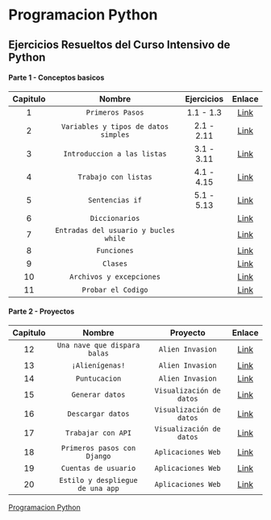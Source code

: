 # Programacion Python
## Ejercicios Resueltos del Curso Intensivo de Python
#### Parte 1 - Conceptos basicos
| Capitulo | Nombre | Ejercicios | Enlace |
| :-------------: |:-------------:| :-------------:| :-------------: |
|1|`Primeros Pasos`|1.1 - 1.3|[Link](https://github.com/CamarenaAI/Programacion-Python/tree/main/Books/Curso%20Intensivo%20de%20Python/Parte%20I%20-%20Conceptos%20Basicos/Capitulo%201%20-%20Primeros%20Pasos/Ejercicios)|
|2|`Variables y tipos de datos simples`|2.1 - 2.11|[Link](https://github.com/CamarenaAI/Programacion-Python/tree/main/Books/Curso%20Intensivo%20de%20Python/Parte%20I%20-%20Conceptos%20Basicos/Capitulo%202%20-%20Variables%20y%20Tipos%20de%20Datos%20Simples/Ejercicios)|
|3|`Introduccion a las listas`|3.1 - 3.11|[Link](https://github.com/CamarenaAI/Programacion-Python/tree/main/Books/Curso%20Intensivo%20de%20Python/Parte%20I%20-%20Conceptos%20Basicos/Capitulo%203%20-%20Introduccion%20a%20las%20Listas/Ejercicios)|
|4|`Trabajo con listas`|4.1 - 4.15|[Link](https://github.com/CamarenaAI/Programacion-Python/tree/main/Books/Curso%20Intensivo%20de%20Python/Parte%20I%20-%20Conceptos%20Basicos/Capitulo%204%20-%20Trabajo%20con%20Listas/Ejercicios)|
|5|`Sentencias if`|5.1 - 5.13|[Link](https://github.com/CamarenaAI/Programacion-Python/tree/main/Books/Curso%20Intensivo%20de%20Python/Parte%20I%20-%20Conceptos%20Basicos/Capitulo%205%20-%20Sentencias%20If/Ejercicios)|
|6|`Diccionarios`||[Link]()|
|7|`Entradas del usuario y bucles while`||[Link]()|
|8|`Funciones`||[Link]()|
|9|`Clases`||[Link]()|
|10|`Archivos y excepciones`||[Link]()|
|11|`Probar el Codigo`||[Link]()|

#### Parte 2 - Proyectos
|  Capitulo  | Nombre |Proyecto | Enlace |
| :-------------: |:-------------:| :-------------:| :-------------: |
|12|`Una nave que dispara balas`|`Alien Invasion`|[Link]()|
|13|`¡Alienígenas!`|`Alien Invasion`|[Link]()|
|14|`Puntucacion`|`Alien Invasion`|[Link]()|
|15|`Generar datos`|`Visualización de datos`|[Link]()|
|16|`Descargar datos`|`Visualización de datos`|[Link]()|
|17|`Trabajar con API`|`Visualización de datos`|[Link]()|
|18|`Primeros pasos con Django`|`Aplicaciones Web`|[Link]()|
|19|`Cuentas de usuario`|`Aplicaciones Web`|[Link]()|
|20|`Estilo y despliegue de una app`|`Aplicaciones Web`|[Link]()|

[Programacion Python](https://github.com/CamarenaAI/Programacion-Python)